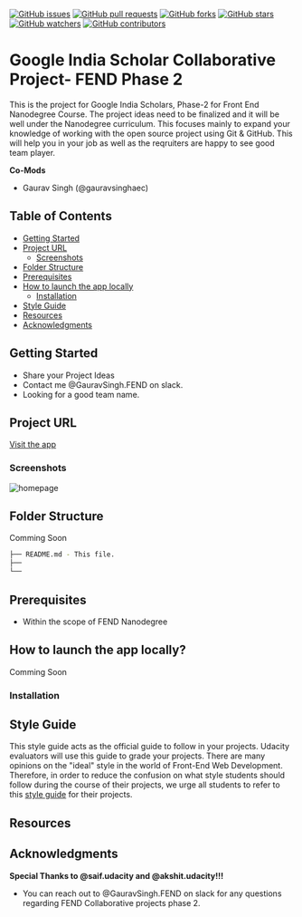 [![GitHub issues](https://img.shields.io/github/issues/Google-India-Scholars-Official/fend-track-hogwarts-school.svg)](https://github.com/Google-India-Scholars-Official/fend-track-hogwarts-school/issues)
[![GitHub pull requests](https://img.shields.io/github/issues-pr/Google-India-Scholars-Official/fend-track-hogwarts-school.svg)](https://github.com/Google-India-Scholars-Official/fend-track-hogwarts-school/pulls)
[![GitHub forks](https://img.shields.io/github/forks/Google-India-Scholars-Official/fend-track-hogwarts-school.svg?style=social&label=Fork)](https://github.com/Google-India-Scholars-Official/fend-track-hogwarts-school/network)
[![GitHub stars](https://img.shields.io/github/stars/Google-India-Scholars-Official/fend-track-hogwarts-school.svg?style=social&label=Stars)](https://github.com/Google-India-Scholars-Official/fend-track-hogwarts-school/stargazers)
[![GitHub watchers](https://img.shields.io/github/watchers/Google-India-Scholars-Official/fend-track-hogwarts-school.svg?style=social&label=Watch)](https://github.com/Google-India-Scholars-Official/fend-track-hogwarts-school/watchers)
[![GitHub contributors](https://img.shields.io/github/contributors/Google-India-Scholars-Official/fend-track-hogwarts-school.svg)](https://github.com/Google-India-Scholars-Official/fend-track-hogwarts-school/graphs/contributors)

# Google India Scholar Collaborative Project- FEND Phase 2
This is the project for Google India Scholars, Phase-2 for Front End Nanodegree Course. The project ideas need to be finalized and it will be well under the Nanodegree curriculum. This focuses mainly to expand your knowledge of working with the open source project using Git & GitHub. This will help you in your job as well as the reqruiters are happy to see good team player.

**Co-Mods**
- Gaurav Singh   (@gauravsinghaec)

## Table of Contents

- [Getting Started](#getting-started)
- [Project URL](#project-url)
  - [Screenshots](#screenshots)
- [Folder Structure](#folder-structure)
- [Prerequisites](#prerequisites)
- [How to launch the app locally](#how-to-launch-the-app-locally)
  - [Installation](#installation)
- [Style Guide](#style-guide)
- [Resources](#resources)
- [Acknowledgments](#acknowledgments)

## Getting Started
- Share your Project Ideas
- Contact me @GauravSingh.FEND on slack.
- Looking for a good team name.

## Project URL
[Visit the app](#)

### Screenshots
![homepage](#)

## Folder Structure
Comming Soon
```bash
├── README.md - This file.
├── 
└── 
```

## Prerequisites
* Within the scope of FEND Nanodegree

## How to launch the app locally?
Comming Soon
### Installation

## Style Guide
This style guide acts as the official guide to follow in your projects. Udacity evaluators will use this guide to grade your projects. There are many opinions on the "ideal" style in the world of Front-End Web Development. Therefore, in order to reduce the confusion on what style students should follow during the course of their projects, we urge all students to refer to this [style guide](https://udacity.github.io/frontend-nanodegree-styleguide/) for their projects.

## Resources

## Acknowledgments
**Special Thanks to @saif.udacity and @akshit.udacity!!!**
* You can reach out to @GauravSingh.FEND on slack for any questions regarding FEND Collaborative projects phase 2.
